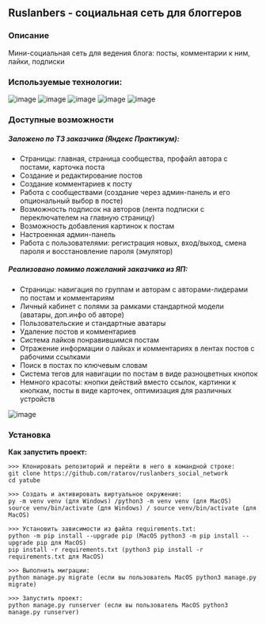 ## Ruslanbers - социальная сеть для блоггеров
### Описание
Мини-социальная сеть для ведения блога: посты, комментарии к ним, лайки, подписки  
### Используемые технологии:
![image](https://img.shields.io/badge/Python-FFD43B?style=for-the-badge&logo=python&logoColor=blue)
![image](https://img.shields.io/badge/Django-092E20?style=for-the-badge&logo=django&logoColor=green)
![image](https://img.shields.io/badge/HTML5-E34F26?style=for-the-badge&logo=html5&logoColor=white)
![image](https://img.shields.io/badge/Bootstrap-563D7C?style=for-the-badge&logo=bootstrap&logoColor=white)
![image](https://img.shields.io/badge/SQLite-07405E?style=for-the-badge&logo=sqlite&logoColor=white)
### Доступные возможности
##### Заложено по ТЗ заказчика (Яндекс Практикум):
- Страницы: главная, страница сообщества, профайл автора с постами, карточка поста
- Создание и редактирование постов
- Создание комментариев к посту
- Работа с сообществами (создание через админ-панель и его опциональный выбор в посте)
- Возможность подписок на авторов (лента подписки с переключателем на главную страницу)
- Возможность добавления картинок к постам
- Настроенная админ-панель
- Работа с пользователями: регистрация новых, вход/выход, смена пароля и восстановление пароля (эмулятор)
##### Реализовано помимо пожеланий заказчика из ЯП:
- Страницы: навигация по группам и авторам с авторами-лидерами по постам и комментариям
- Личный кабинет с полями за рамками стандартной модели (аватары, доп.инфо об авторе)
- Пользовательские и стандартные аватары
- Удаление постов и комментариев
- Система лайков понравившимся постам
- Отражение информации о лайках и комментариях в лентах постов с рабочими ссылками
- Поиск в постах по ключевым словам
- Система тегов для навигации по постам в виде разноцветных кнопок
- Немного красоты: кнопки действий вместо ссылок, картинки к кнопкам, посты в виде карточек, оптимизация для различных устройств

![image](https://github.com/ratarov/ruslanbers_social_network/raw/master/screenshots/1.png)

### Установка
**Как запустить проект:**
```
>>> Клонировать репозиторий и перейти в него в командной строке:
git clone https://github.com/ratarov/ruslanbers_social_network
cd yatube
```
```
>>> Cоздать и активировать виртуальное окружение:
py -m venv venv (для Windows) /python3 -m venv venv (для MacOS)
source venv/bin/activate (для Windows) / source venv/bin/activate (для MacOS)
```
```
>>> Установить зависимости из файла requirements.txt:
python -m pip install --upgrade pip (MacOS python3 -m pip install --upgrade pip для MacOS)
pip install -r requirements.txt (python3 pip install -r requirements.txt для MacOS)
```
```
>>> Выполнить миграции:
python manage.py migrate (если вы пользователь MacOS python3 manage.py migrate)
```
```
>>> Запустить проект:
python manage.py runserver (если вы пользователь MacOS python3 manage.py runserver)
```